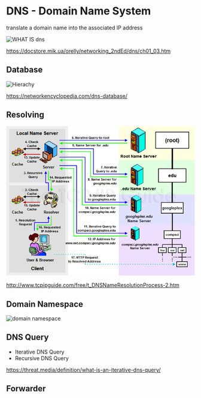 # DNS - Domain Name System

translate a domain name into the associated IP address

![WHAT IS dns](https://d1.awsstatic.com/Route53/how-route-53-routes-traffic.8d313c7da075c3c7303aaef32e89b5d0b7885e7c.png)

https://docstore.mik.ua/orelly/networking_2ndEd/dns/ch01_03.htm

## Database

![Hierachy](https://networkencyclopedia.com/wp-content/uploads/2019/08/dns-database.png)


https://networkencyclopedia.com/dns-database/



## Resolving
![resolving](./img/dnsresolution.png)

http://www.tcpipguide.com/free/t_DNSNameResolutionProcess-2.htm

## Domain Namespace

![domain namespace](https://www.dispersednet.com/unix-network-admin/module2/images/namespace.gif)


## DNS Query

- Iterative DNS Query
- Recursive DNS Query

https://threat.media/definition/what-is-an-iterative-dns-query/


## Forwarder 
